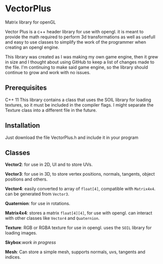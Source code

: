 # VectorPlus
Matrix library for openGL

Vector Plus is a c++ header library for use with opengl. it is meant to provide the math required to perform 3d transformations as well as usefull and easy to use classes to simplify the work of the programmer when creating an opengl engine.

This library was created as I was making my own game engine, then it grew in size and I thought about using GitHub to keep a list of changes made to the file. I'm continuing to make said game engine, so the library should continue to grow and work with no issues.

## Prerequisites
C++ 11
This library contains a class that uses the SOIL library for loading textures, so it must be included in the compiler flags. I might separate the Texture class into a different file in the future. 

## Installation
Just download the file VectorPlus.h and include it in your program

## Classes

**Vector2**: for use in 2D, UI and to store UVs.

**Vector3**: for use in 3D, to store vertex positions, normals, tangents, object positions and others.

**Vector4**: easily converted to array of `float[4]`, compatible with `Matrix4x4`. can be generated from `Vector3`.

**Quaternion**: for use in rotations.

**Matrix4x4**: stores a matrix `float[4][4]`, for use with opengl. can interact with other classes like `Vector4` and `Quaternion`.

**Texture**: RGB or RGBA texture for use in opengl. uses the `SOIL` library for loading images.

**Skybox**:*work in progress*

**Mesh**: Can store a simple mesh, supports normals, uvs, tangents and indices.
